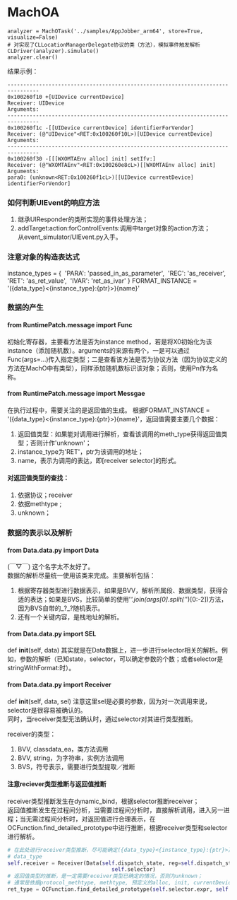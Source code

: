# MachOA


```
analyzer = MachOTask('../samples/AppJobber_arm64', store=True, visualize=False)
# 对实现了CLLocationManagerDelegate协议的类（方法），模拟事件触发解析
CLDriver(analyzer).simulate()
analyzer.clear()
```
结果示例：  

```
--------------------------------------------------------------------------------
0x100260f10 +[UIDevice currentDevice]
Receiver: UIDevice 
Arguments:
--------------------------------------------------------------------------------
0x100260f1c -[[UIDevice currentDevice] identifierForVendor]
Receiver: (@"UIDevice"<RET:0x100260f10L>)[UIDevice currentDevice] 
Arguments:
--------------------------------------------------------------------------------
0x100260f30 -[[[WXOMTAEnv alloc] init] setIfv:]
Receiver: (@"WXOMTAEnv"<RET:0x100260e8cL>)[[WXOMTAEnv alloc] init] 
Arguments:
para0: (unknown<RET:0x100260f1cL>)[[UIDevice currentDevice] identifierForVendor]

```


### 如何判断UIEvent的响应方法
1. 继承UIResponder的类所实现的事件处理方法；  
2. addTarget:action:forControlEvents:调用中target对象的action方法；  
从event_simulator/UIEvent.py入手。  


### 注意对象的构造表达式
instance_types = {
​    'PARA': 'passed_in_as_parameter',
​    'REC': 'as_receiver',
​    'RET': 'as_ret_value',
​    'IVAR': 'ret_as_ivar'
}
FORMAT_INSTANCE = '({data_type}<{instance_type}:{ptr}>){name}'

### 数据的产生
#### from RuntimePatch.message import Func
初始化寄存器，主要看方法是否为instance method，若是将X0初始化为该instance（添加随机数）。arguments的来源有两个，一是可以通过Func(args=...)传入指定类型；二是查看该方法是否为协议方法（因为协议定义的方法在MachO中有类型），同样添加随机数标识该对象；否则，使用Pn作为名称。

#### from RuntimePatch.message import Messgae
在执行过程中，需要关注的是返回值的生成。
根据FORMAT_INSTANCE = '({data_type}<{instance_type}:{ptr}>){name}'，返回值需要主要几个数据：  
1. 返回值类型：如果能对调用进行解析，查看该调用的meth_type获得返回值类型；否则计作'unknown'；
2. instance_type为'RET'，ptr为该调用的地址；
3. name，表示为调用的表达，即[receiver selector]的形式。

#### 对返回值类型的查找：  
1. 依据协议；receiver
2. 依据methtype ;
3. unknown；

### 数据的表示以及解析
#### from Data.data.py import Data
(￣▽￣) 这个名字太不友好了。  
数据的解析尽量统一使用该类来完成。主要解析包括：  
1. 根据寄存器类型进行数据表示，如果是BVV，解析所属段、数据类型，获得合适的表达；如果是BVS，比较简单的使用'_'.join(args[0].split('_')[0:-2])方法，因为BVS自带的_?_?随机表示。
2. 还有一个关键内容，是栈地址的解析。

#### from Data.data.py import SEL
def __init__(self, data)
其实就是在Data数据上，进一步进行selector相关的解析。例如，参数的解析（已知state，selector，可以确定参数的个数；或者selector是stringWithFormat:时）。

#### from Data.data.py import Receiver
def __init__(self, data, sel)
注意这里sel是必要的参数，因为对一次调用来说，selector是很容易被确认的。  
同时，当receiver类型无法确认时，通过selector对其进行类型推断。  

receiver的类型：  
1. BVV, classdata_ea，类方法调用
2. BVV, string，为字符串，实例方法调用
3. BVS，符号表示，需要进行类型提取／推断

#### 注意reciever类型推断与返回值推断

receiver类型推断发生在dynamic_bind，根据selector推断receiver；  
返回值推断发生在过程间分析，当需要过程间分析时，直接解析调用，进入另一进程；当无需过程间分析时，对返回值进行合理表示，在OCFunction.find_detailed_prototype中进行推断，根据receiver类型和selector进行解析。  
```python
# 在此处进行receiver类型推断，尽可能确定({data_type}<{instance_type}:{ptr}>){name}'中的
# data_type
self.receiver = Receiver(Data(self.dispatch_state, reg=self.dispatch_state.regs.x0),
                                 self.selector)
# 返回值类型的推断，是一定需要receiver类型已确定的情况，否则为unknown；
# 通常是依据protocol_methtype, methtype, 预定义的alloc, init, currentDevice等；
ret_type = OCFunction.find_detailed_prototype(self.selector.expr, self.receiver.oc_class)[0]
```








